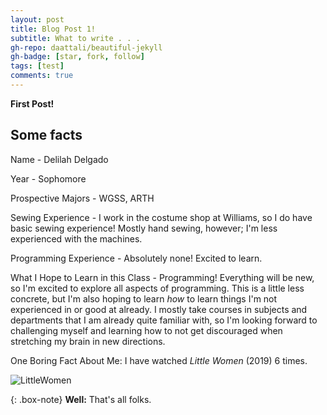```yaml
---
layout: post
title: Blog Post 1!
subtitle: What to write . . .
gh-repo: daattali/beautiful-jekyll
gh-badge: [star, fork, follow]
tags: [test]
comments: true
---
```


**First Post!**

## Some facts
Name - Delilah Delgado

Year - Sophomore 

Prospective Majors - WGSS, ARTH

Sewing Experience - I work in the costume shop at Williams, so I do have basic sewing experience! Mostly hand sewing, however; I'm less experienced with the machines. 

Programming Experience - Absolutely none! Excited to learn. 

What I Hope to Learn in this Class - Programming! Everything will be new, so I'm excited to explore all aspects of programming. This is a little less concrete, but I'm also hoping to learn _how_ to learn things I'm not experienced in or good at already. I mostly take courses in subjects and departments that I am already quite familiar with, so I'm looking forward to challenging myself and learning how to not get discouraged when stretching my brain in new directions. 

One Boring Fact About Me: I have watched _Little Women_ (2019) 6 times.

![LittleWomen](https://delilahdelgado.github.io/img/littlewomen2.png)

{: .box-note}
**Well:** That's all folks.
